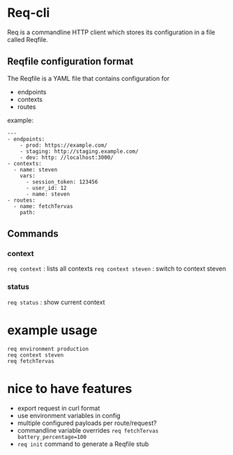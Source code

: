 # Req-cli

Req is a commandline HTTP client which stores its configuration in a file called Reqfile.

## Reqfile configuration format

The Reqfile is a YAML file that contains configuration for
- endpoints
- contexts
- routes

example: 

```
---
- endpoints: 
    - prod: https://example.com/
    - staging: http://staging.example.com/
    - dev: http: //localhost:3000/
- contexts:
  - name: steven
    vars: 
      - session_token: 123456
      - user_id: 12
      - name: steven
- routes:
  - name: fetchTervas
    path: 
```

## Commands

### context

`req context` : lists all contexts
`req context steven` : switch to context steven

### status

`req status` : show current context

# example usage

```
req environment production
req context steven
req fetchTervas
```

# nice to have features

- export request in curl format
- use environment variables in config
- multiple configured payloads per route/request?
- commandline variable overrides
  `req fetchTervas battery_percentage=100`
- `req init` command to generate a Reqfile stub
